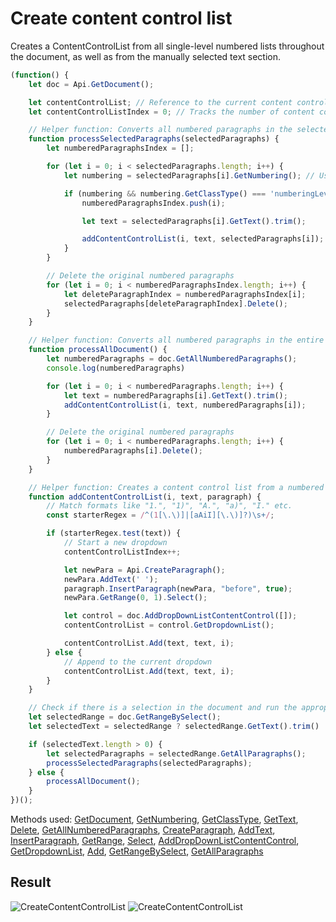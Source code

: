 # Create content control list

Creates a ContentControlList from all single-level numbered lists throughout the document, as well as from the manually selected text section.

```ts
(function() {
    let doc = Api.GetDocument();

    let contentControlList; // Reference to the current content control list (dropdown)
    let contentControlListIndex = 0; // Tracks the number of content control lists created

    // Helper function: Converts all numbered paragraphs in the selected part of the document to content control lists
    function processSelectedParagraphs(selectedParagraphs) {
        let numberedParagraphsIndex = [];

        for (let i = 0; i < selectedParagraphs.length; i++) {
            let numbering = selectedParagraphs[i].GetNumbering(); // Used to collect indexes of numbered paragraphs for deletion

            if (numbering && numbering.GetClassType() === 'numberingLevel') {
                numberedParagraphsIndex.push(i);

                let text = selectedParagraphs[i].GetText().trim();

                addContentControlList(i, text, selectedParagraphs[i]);
            }
        }

        // Delete the original numbered paragraphs
        for (let i = 0; i < numberedParagraphsIndex.length; i++) {
            let deleteParagraphIndex = numberedParagraphsIndex[i];
            selectedParagraphs[deleteParagraphIndex].Delete();
        }
    }

    // Helper function: Converts all numbered paragraphs in the entire document into content control lists
    function processAllDocument() {
        let numberedParagraphs = doc.GetAllNumberedParagraphs();
        console.log(numberedParagraphs)

        for (let i = 0; i < numberedParagraphs.length; i++) {
            let text = numberedParagraphs[i].GetText().trim();
            addContentControlList(i, text, numberedParagraphs[i]);
        }

        // Delete the original numbered paragraphs
        for (let i = 0; i < numberedParagraphs.length; i++) {
            numberedParagraphs[i].Delete();
        }
    }

    // Helper function: Creates a content control list from a numbered paragraph
    function addContentControlList(i, text, paragraph) {
        // Match formats like "1.", "1)", "A.", "a)", "I." etc.
        const starterRegex = /^(1[\.\)]|[aAiI][\.\)]?)\s+/;

        if (starterRegex.test(text)) {
            // Start a new dropdown
            contentControlListIndex++;

            let newPara = Api.CreateParagraph();
            newPara.AddText(' ');
            paragraph.InsertParagraph(newPara, "before", true);
            newPara.GetRange(0, 1).Select();

            let control = doc.AddDropDownListContentControl([]);
            contentControlList = control.GetDropdownList();

            contentControlList.Add(text, text, i);
        } else {
            // Append to the current dropdown
            contentControlList.Add(text, text, i);
        }
    }

    // Check if there is a selection in the document and run the appropriate function
    let selectedRange = doc.GetRangeBySelect();
    let selectedText = selectedRange ? selectedRange.GetText().trim() : "";

    if (selectedText.length > 0) {
        let selectedParagraphs = selectedRange.GetAllParagraphs();
        processSelectedParagraphs(selectedParagraphs);
    } else {
        processAllDocument();
    }
})();
```

Methods used: [GetDocument](../../../../office-api/usage-api/text-document-api/Api/Methods/GetDocument.md), [GetNumbering](../../../../office-api/usage-api/text-document-api/ApiParagraph/Methods/GetNumbering.md), [GetClassType](../../../../office-api/usage-api/text-document-api/ApiNumberingLevel/Methods/GetClassType.md), [GetText](../../../../office-api/usage-api/text-document-api/ApiParagraph/Methods/GetText.md), [Delete](../../../../office-api/usage-api/text-document-api/ApiParagraph/Methods/Delete.md), [GetAllNumberedParagraphs](../../../../office-api/usage-api/text-document-api/ApiDocument/Methods/GetAllNumberedParagraphs.md), [CreateParagraph](../../../../office-api/usage-api/text-document-api/Api/Methods/CreateParagraph.md), [AddText](../../../../office-api/usage-api/text-document-api/ApiParagraph/Methods/AddText.md), [InsertParagraph](../../../../office-api/usage-api/text-document-api/ApiParagraph/Methods/InsertParagraph.md), [GetRange](../../../../office-api/usage-api/text-document-api/ApiParagraph/Methods/GetRange.md), [Select](../../../../office-api/usage-api/text-document-api/ApiRange/Methods/Select.md), [AddDropDownListContentControl](../../../../office-api/usage-api/text-document-api/ApiDocument/Methods/AddDropDownListContentControl.md), [GetDropdownList](../../../../office-api/usage-api/text-document-api/ApiInlineLvlSdt/Methods/GetDropdownList.md), [Add](../../../../office-api/usage-api/text-document-api/ApiContentControlList/Methods/Add.md), [GetRangeBySelect](../../../../office-api/usage-api/text-document-api/ApiDocument/Methods/GetRangeBySelect.md), [GetAllParagraphs](../../../../office-api/usage-api/text-document-api/ApiRange/Methods/GetAllParagraphs.md)

## Result

![CreateContentControlList](/assets/images/plugins/create-content-control-list.png#gh-light-mode-only)
![CreateContentControlList](/assets/images/plugins/create-content-control-list.dark.png#gh-dark-mode-only)